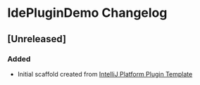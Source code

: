 <!-- Keep a Changelog guide -> https://keepachangelog.com -->

# IdePluginDemo Changelog

## [Unreleased]
### Added
- Initial scaffold created from [IntelliJ Platform Plugin Template](https://github.com/JetBrains/intellij-platform-plugin-template)

